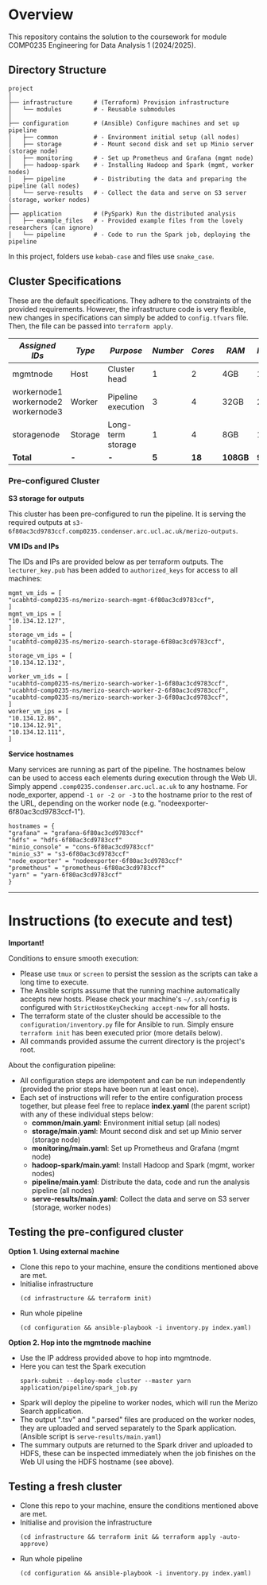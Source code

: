 # Overview

This repository contains the solution to the coursework for module COMP0235 Engineering for Data Analysis 1 (2024/2025).

## Directory Structure

```
project
│
├── infrastructure      # (Terraform) Provision infrastructure
│   └── modules         # - Reusable submodules
│
├── configuration       # (Ansible) Configure machines and set up pipeline
│   ├── common          # - Environment initial setup (all nodes)
│   ├── storage         # - Mount second disk and set up Minio server (storage node)
│   ├── monitoring      # - Set up Prometheus and Grafana (mgmt node)
│   ├── hadoop-spark    # - Installing Hadoop and Spark (mgmt, worker nodes)
│   ├── pipeline        # - Distributing the data and preparing the pipeline (all nodes)
│   └── serve-results   # - Collect the data and serve on S3 server (storage, worker nodes)
│
├── application         # (PySpark) Run the distributed analysis
│   ├── example_files   # - Provided example files from the lovely researchers (can ignore)
│   └── pipeline        # - Code to run the Spark job, deploying the pipeline
```

In this project, folders use `kebab-case` and files use `snake_case`.

## Cluster Specifications

These are the default specifications. They adhere to the constraints of the provided requirements. However, the infrastructure code is very flexible, new changes in specifications can simply be added to `config.tfvars` file. Then, the file can be passed into `terraform apply`.

| _Assigned IDs_                            | _Type_  | _Purpose_          | _Number_ | _Cores_ | _RAM_     | _HDD1_   | _HDD2_    |
| ----------------------------------------- | ------- | ------------------ | -------- | ------- | --------- | -------- | --------- |
| mgmtnode                                  | Host    | Cluster head       | 1        | 2       | 4GB       | 10GB     | -         |
| workernode1<br>workernode2<br>workernode3 | Worker  | Pipeline execution | 3        | 4       | 32GB      | 25GB     | -         |
| storagenode                               | Storage | Long-term storage  | 1        | 4       | 8GB       | 10GB     | 200GB     |
| **Total**                                 | **-**   | **-**              | **5**    | **18**  | **108GB** | **95GB** | **200GB** |

### Pre-configured Cluster

**S3 storage for outputs**

This cluster has been pre-configured to run the pipeline. It is serving the required outputs at `s3-6f80ac3cd9783ccf.comp0235.condenser.arc.ucl.ac.uk/merizo-outputs`.

**VM IDs and IPs**

The IDs and IPs are provided below as per terraform outputs. The `lecturer_key.pub` has been added to `authorized_keys` for access to all machines:

```
mgmt_vm_ids = [
"ucabhtd-comp0235-ns/merizo-search-mgmt-6f80ac3cd9783ccf",
]
mgmt_vm_ips = [
"10.134.12.127",
]
storage_vm_ids = [
"ucabhtd-comp0235-ns/merizo-search-storage-6f80ac3cd9783ccf",
]
storage_vm_ips = [
"10.134.12.132",
]
worker_vm_ids = [
"ucabhtd-comp0235-ns/merizo-search-worker-1-6f80ac3cd9783ccf",
"ucabhtd-comp0235-ns/merizo-search-worker-2-6f80ac3cd9783ccf",
"ucabhtd-comp0235-ns/merizo-search-worker-3-6f80ac3cd9783ccf",
]
worker_vm_ips = [
"10.134.12.86",
"10.134.12.91",
"10.134.12.111",
]
```

**Service hostnames**

Many services are running as part of the pipeline. The hostnames below can be used to access each elements during execution through the Web UI. Simply append `.comp0235.condenser.arc.ucl.ac.uk` to any hostname. For node_exporter, append `-1 or -2 or -3` to the hostname prior to the rest of the URL, depending on the worker node (e.g. "nodeexporter-6f80ac3cd9783ccf-1").

```
hostnames = {
"grafana" = "grafana-6f80ac3cd9783ccf"
"hdfs" = "hdfs-6f80ac3cd9783ccf"
"minio_console" = "cons-6f80ac3cd9783ccf"
"minio_s3" = "s3-6f80ac3cd9783ccf"
"node_exporter" = "nodeexporter-6f80ac3cd9783ccf"
"prometheus" = "prometheus-6f80ac3cd9783ccf"
"yarn" = "yarn-6f80ac3cd9783ccf"
}
```

---

# Instructions (to execute and test)

**Important!**

Conditions to ensure smooth execution:

- Please use `tmux` or `screen` to persist the session as the scripts can take a long time to execute.
- The Ansible scripts assume that the running machine automatically accepts new hosts. Please check your machine's `~/.ssh/config` is configured with `StrictHostKeyChecking accept-new` for all hosts.
- The terraform state of the cluster should be accessible to the `configuration/inventory.py` file for Ansible to run. Simply ensure `terraform init` has been executed prior (more details below).
- All commands provided assume the current directory is the project's root.

About the configuration pipeline:

- All configuration steps are idempotent and can be run independently (provided the prior steps have been run at least once).
- Each set of instructions will refer to the entire configuration process together, but please feel free to replace **index.yaml** (the parent script) with any of these individual steps below:
  - **common/main.yaml**: Environment initial setup (all nodes)
  - **storage/main.yaml**: Mount second disk and set up Minio server (storage node)
  - **monitoring/main.yaml**: Set up Prometheus and Grafana (mgmt node)
  - **hadoop-spark/main.yaml**: Install Hadoop and Spark (mgmt, worker nodes)
  - **pipeline/main.yaml**: Distribute the data, code and run the analysis pipeline (all nodes)
  - **serve-results/main.yaml**: Collect the data and serve on S3 server (storage, worker nodes)

## Testing the pre-configured cluster

**Option 1. Using external machine**

- Clone this repo to your machine, ensure the conditions mentioned above are met.
- Initialise infrastructure
  ```
  (cd infrastructure && terraform init)
  ```
- Run whole pipeline
  ```
  (cd configuration && ansible-playbook -i inventory.py index.yaml)
  ```

**Option 2. Hop into the mgmtnode machine**

- Use the IP address provided above to hop into mgmtnode.
- Here you can test the Spark execution
  ```
  spark-submit --deploy-mode cluster --master yarn application/pipeline/spark_job.py
  ```
- Spark will deploy the pipeline to worker nodes, which will run the Merizo Search application.
- The output ".tsv" and ".parsed" files are produced on the worker nodes, they are uploaded and served separately to the Spark application. (Ansible script is `serve-results/main.yaml`)
- The summary outputs are returned to the Spark driver and uploaded to HDFS, these can be inspected immediately when the job finishes on the Web UI using the HDFS hostname (see above).

## Testing a fresh cluster

- Clone this repo to your machine, ensure the conditions mentioned above are met.
- Initialise and provision the infrastructure
  ```
  (cd infrastructure && terraform init && terraform apply -auto-approve)
  ```
- Run whole pipeline
  ```
  (cd configuration && ansible-playbook -i inventory.py index.yaml)
  ```
